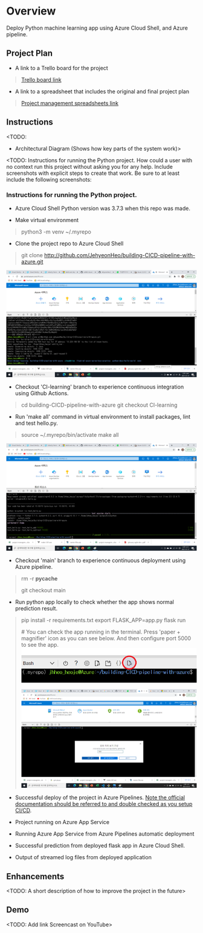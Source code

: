 # Overview

Deploy Python machine learning app using Azure Cloud Shell, and Azure pipeline.

## Project Plan

* A link to a Trello board for the project
> [Trello board link](https://trello.com/b/OsHpFeHa/azure-ci-cd-pipeline-with-ml)

* A link to a spreadsheet that includes the original and final project plan
> [Project management spreadsheets link](https://github.com/JehyeonHeo/building-CICD-pipeline-with-azure/tree/main/Project%20management%20spreadsheets)

## Instructions

<TODO:  
* Architectural Diagram (Shows how key parts of the system work)>

<TODO:  Instructions for running the Python project.  How could a user with no context run this project without asking you for any help.  Include screenshots with explicit steps to create that work. Be sure to at least include the following screenshots:

### Instructions for running the Python project.

* Azure Cloud Shell Python version was 3.7.3 when this repo was made.

* Make virtual environment
> python3 -m venv ~/.myrepo

* Clone the project repo to Azure Cloud Shell
> git clone http://github.com/JehyeonHeo/building-CICD-pipeline-with-azure.git

<img src="https://github.com/JehyeonHeo/building-CICD-pipeline-with-azure/blob/main/Screenshots/Github-repo-clone-to-Azure-cloud-shell.png?raw=true" title="Project cloned into Azure Cloud Shell"></img>

* Checkout 'CI-learning' branch to experience continuous integration using Github Actions.
> cd building-CICD-pipeline-with-azure
> git checkout CI-learning

* Run 'make all' command in virtual environment to install packages, lint and test hello.py.
> source ~/.myrepo/bin/activate
> make all

<img src="https://github.com/JehyeonHeo/building-CICD-pipeline-with-azure/blob/main/Screenshots/Local-test-passed.png?raw=true" title="Passing tests after running the `make all` command from the `Makefile`"></img>

* Checkout 'main' branch to experience continuous deployment using Azure pipeline.
> rm -r __pycache__
>
> git checkout main

* Run python app locally to check whether the app shows normal prediction result.
> pip install -r requirements.txt
> export FLASK_APP=app.py
> flask run
> 
> \# You can check the app running in the terminal. Press 'paper + magnifier' icon as you can see below. And then configure port 5000 to see the app.
>  <img src="https://github.com/JehyeonHeo/building-CICD-pipeline-with-azure/blob/main/Screenshots/Web-preveal-button.png?raw=true" title="Web preveal button"></img>
>
>  <img src="https://github.com/JehyeonHeo/building-CICD-pipeline-with-azure/blob/main/Screenshots/Port-configuration.png?raw=true" title="Port configuration"></img>

* Successful deploy of the project in Azure Pipelines.  [Note the official documentation should be referred to and double checked as you setup CI/CD](https://docs.microsoft.com/en-us/azure/devops/pipelines/ecosystems/python-webapp?view=azure-devops).

* Project running on Azure App Service

* Running Azure App Service from Azure Pipelines automatic deployment

* Successful prediction from deployed flask app in Azure Cloud Shell.

* Output of streamed log files from deployed application

## Enhancements

<TODO: A short description of how to improve the project in the future>

## Demo 

<TODO: Add link Screencast on YouTube>


